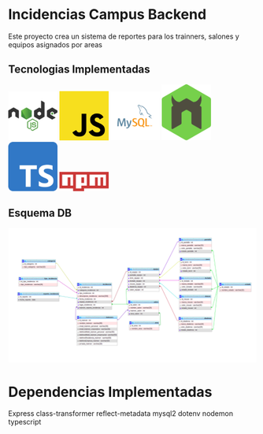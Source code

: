 # Incidencias Campus Backend

Este proyecto crea un sistema de reportes para los trainners, salones y equipos asignados por areas

## Tecnologias Implementadas

<div>
<img src="img/nodejs-1-logo.svg" alt="MySQL Logo" width="100">
<img src="img/Unofficial_JavaScript_logo_2.svg.png" alt="MySQL Logo" width="100">
<img src="img/mysql-logo.svg" alt="MySQL Logo" width="100">
<img src="img/nodemon.svg" alt="MySQL Logo" width="100">
<img src="img/Typescript_logo_2020.svg.png" alt="MySQL Logo" width="100">
<img src="img/2560px-Npm-logo.svg.png" alt="MySQL Logo" width="100">
</div>


## Esquema DB

<img src="img/Screenshot%20from%202023-07-17%2013-00-41.png">

# Dependencias Implementadas

Express
class-transformer
reflect-metadata
mysql2
dotenv
nodemon
typescript